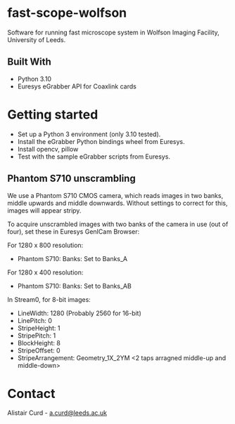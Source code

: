 # fast-scope-wolfson
Software for running fast microscope system in Wolfson Imaging Facility, University of Leeds.

## Built With
* Python 3.10
* Euresys eGrabber API for Coaxlink cards

# Getting started
* Set up a Python 3 environment (only 3.10 tested).
* Install the eGrabber Python bindings wheel from Euresys.
* Install opencv, pillow
* Test with the sample eGrabber scripts from Euresys.

## Phantom S710 unscrambling
We use a Phantom S710 CMOS camera, which reads images in two banks, middle upwards and middle downwards. Without settings to correct for this, images will appear stripy.

To acquire unscrambled images with two banks of the camera in use (out of four), set these in Euresys GenICam Browser:

For 1280 x 800 resolution:
* Phantom S710: Banks: Set to Banks_A

For 1280 x 400 resolution:
* Phantom S710: Banks: Set to Banks_AB

In Stream0, for 8-bit images:
* LineWidth: 1280 (Probably 2560 for 16-bit)
* LinePitch: 0
* StripeHeight: 1
* StripePitch: 1
* BlockHeight: 8
* StripeOffset: 0
* StripeArrangement: Geometry_1X_2YM <2 taps arragned middle-up and middle-down>

# Contact
Alistair Curd - a.curd@leeds.ac.uk





